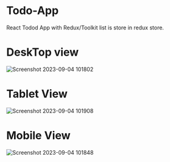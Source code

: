 # Todo-App
React Todod App with Redux/Toolkit list is store in redux store.

# DeskTop view

![Screenshot 2023-09-04 101802](https://github.com/Jonish-sm/todo-redux/assets/63834635/e642f24e-34fe-4452-8256-e007e9062614)


# Tablet View
![Screenshot 2023-09-04 101908](https://github.com/Jonish-sm/todo-redux/assets/63834635/91bdb0ea-776b-43eb-bd87-e55939b21ad3)


# Mobile View
![Screenshot 2023-09-04 101848](https://github.com/Jonish-sm/todo-redux/assets/63834635/c8a93239-0201-4b36-8936-f33b05ec94e3)
